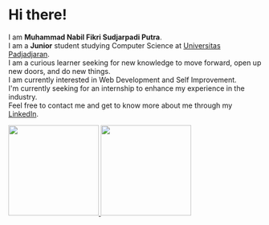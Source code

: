 # Hi there! 

I am **Muhammad Nabil Fikri Sudjarpadi Putra**.\
I am a **Junior** student studying Computer Science at [Universitas Padjadjaran](https://www.unpad.ac.id/).  
I am a curious learner seeking for new knowledge to move forward, open up new doors, and do new things.  
I am currently interested in Web Development and Self Improvement.   
I'm currently seeking for an internship to enhance my experience in the industry.  
Feel free to contact me and get to know more about me through my [LinkedIn](https://www.linkedin.com/in/mnabilfikrisp/).

<p align="left">
<a href="https://github.com/nabilfikrisp">
<img height="180em" src="https://github-readme-stats-eight-theta.vercel.app/api?username=nabilfikrisp&show_icons=true&theme=algolia&include_all_commits=true&count_private=true"/>
<img height="180em" src="https://github-readme-stats-eight-theta.vercel.app/api/top-langs/?username=nabilfikrisp&layout=compact&langs_count=8&theme=algoliaa"/>
</a>
</p>
